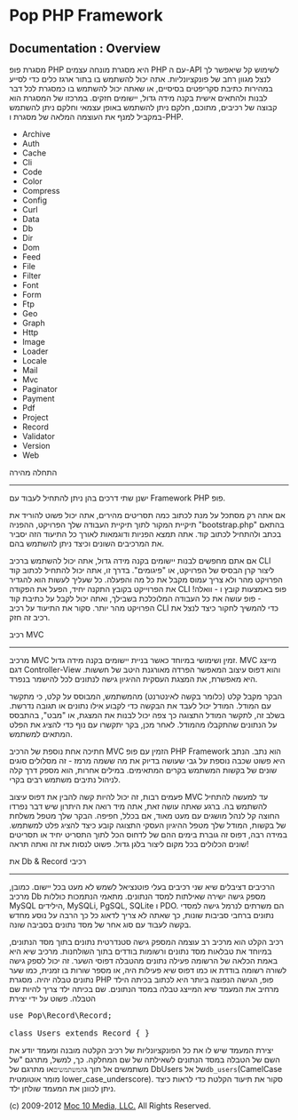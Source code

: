 Pop PHP Framework
=================

Documentation : Overview
------------------------

מסגרת פופ PHP היא מסגרת מונחה עצמים PHP עם ה-API לשימוש קל שיאפשר לך לנצל מגוון רחב של פונקציונליות. אתה יכול להשתמש בו בתור ארגז כלים כדי לסייע במהירות כתיבת סקריפטים בסיסיים, או שאתה יכול להשתמש בו כמסגרת לכל דבר לבנות ולהתאים אישית בקנה מידה גדול, יישומים חזקים. במרכזו של המסגרת הוא קבוצה של רכיבים, מתוכם, חלקם ניתן להשתמש באופן עצמאי וחלקם ניתן להשתמש במקביל למנף את העוצמה המלאה של מסגרת ו-PHP.


* Archive
* Auth
* Cache
* Cli
* Code
* Color
* Compress
* Config
* Curl
* Data
* Db
* Dir
* Dom
* Feed
* File
* Filter
* Font
* Form
* Ftp
* Geo
* Graph
* Http
* Image
* Loader
* Locale
* Mail
* Mvc
* Paginator
* Payment
* Pdf
* Project
* Record
* Validator
* Version
* Web

התחלה מהירה

----------

ישנן שתי דרכים בהן ניתן להתחיל לעבוד עם Framework PHP פופ.


אם אתה רק מסתכל על מנת לכתוב כמה תסריטים מהירים, אתה יכול פשוט להוריד את תיקיית המקור לתוך תיקיית העבודה שלך הפרויקט, ההפניה "bootstrap.php" בהתאם בכתב ולהתחיל לכתוב קוד. אתה תמצא הפניות ודוגמאות לאורך כל התיעוד הזה יסביר את המרכיבים השונים וכיצד ניתן להשתמש בהם.


אם אתם מחפשים לבנות יישומים בקנה מידה גדול, אתה יכול להשתמש ברכיב CLI ליצור קרן הבסיס של הפרויקט, או "פיגומים". בדרך זו, אתה יכול להתחיל לכתוב קוד הפרויקט מהר ולא צריך עמוס מקבל את כל מה והפעלה. כל שעליך לעשות הוא להגדיר את הפרוייקט בקובץ התקנה יחיד, הפעל את הפקודה CLI פופ באמצעות קובץ ו - וואלה! - פופ עושה את כל העבודה המלוכלכת בשבילך, ואתה יכול לקבל על כתיבת קוד הפרויקט מהר יותר. סקור את התיעוד על רכיב CLI כדי להמשיך לחקור כיצד לנצל את רכיב זה חזק.

רכיב MVC

-----------------

מרכיב MVC זמין ושימושי במיוחד כאשר בניית יישומים בקנה מידה גדול. MVC מייצג דגם Controller-View והוא דפוס עיצוב המאפשר הפרדה מאורגנת היטב של חששות. היא מאפשרת, את המצגת העסקית ההיגיון גישה לנתונים לכל להישמר בנפרד.

הבקר מקבל קלט (כלומר בקשה לאינטרנט) מהמשתמש, המבוסס על קלט, כי מתקשר עם המודל. המודל יכול לעבד את הבקשה כדי לקבוע אילו נתונים או תגובה נדרשת. בשלב זה, לתקשר המודל התצוגה כך צפה יכול לבנות את המצגת, או "מבט", בהתבסס על הנתונים שהתקבלו מהמודל. לאחר מכן, בקר יתקשרו עם נוף כדי להציג את הפלט המתאים למשתמש.

חתיכה אחת נוספת של הרכיב MVC הזמין עם פופ PHP Framework הוא נתב. הנתב היא פשוט שכבה נוספת על גבי שעושה בדיוק את מה ששמה מרמז - זה מסלולים סוגים שונים של בקשות המשתמש בקרים המתאימים. במילים אחרות, הוא מספק דרך קלה לניהול נתיבים משתמש רבים בקרי.

פעמים רבות, זה יכול להיות קשה להבין את דפוס עיצוב MVC עד למעשה להתחיל להשתמש בה. ברגע שאתה עושה זאת, אתה מיד רואה את היתרון שיש דבר נפרדו החוצה קל לנהל מושגים עם מעט מאוד, אם בכלל, חפיפה. הבקר שלך מטפל משלחת של בקשות, המודל שלך מטפל ההיגיון העסקי התצוגה קובע כיצד להציג פלט למשתמש. במידה רבה, דפוס זה גוברת בימים ההם של לדחוס הכל לתוך התסריט יחיד או תסריטים שונים הכלולים בכל מקום ליצור בלגן גדול. פשוט לנסות את זה ואתה תראה!


את Db & Record רכיבי

--------------------------

הרכיבים דציבלים שיא שני רכיבים בעלי פוטנציאל לשמש לא מעט בכל יישום. כמובן, מרכיב Db מספק גישה ישירה שאילתות למסד הנתונים. מתאמי הנתמכות כוללות MySQL הילידים, MySQLi, PgSQL, SQLite ו PDO. הם משרתים לנרמל גישה למסדי נתונים ברחבי סביבות שונות, כך שאתה לא צריך לדאוג כל כך הרבה על נוסע מחדש בקשה לעבוד עם סוג אחר של מסד נתונים בסביבה שונה.


רכיב הקלט הוא מרכיב רב עוצמה המספק גישה סטנדרטית נתונים בתוך מסד הנתונים, במיוחד את טבלאות מסד נתונים ורשומות בודדים בתוך השולחנות. מרכיב שיא היא באמת הכלאה של הרשומה פעילה נתונים מהטבלה דפוסי השער. זה יכול לספק גישה לשורה רשומה בודדת או כמו דפוס שיא פעילות היה, או מספר שורות בו זמנית, כמו שער נתונים טבלה יהיה. מסגרת PHP פופ, הגישה הנפוצה ביותר היא לכתוב בכיתה הילד מרחיב את המעמד שיא המייצג טבלה במסד הנתונים. שם בכיתה ילד צריך להיות שם הטבלה. פשוט על ידי יצירת


<pre>
use Pop\Record\Record;

class Users extends Record { }
</pre>

יצירת המעמד שיש לו את כל הפונקציונליות של רכיב הקלטה מובנה ומעמד יודע את השם של הטבלה במסד הנתונים לשאילתה של שם המחלקה. כך, למשל, מתרגם "של משתמשים אל תוך ג` המשתמשים `או מתרגם של DbUsers של אל` db_users `(CamelCase מומר אוטומטית lower_case_underscore). סקור את תיעוד הקלטת כדי לראות כיצד ניתן לכוונן את המעמד שולחן ילד.

(c) 2009-2012 [Moc 10 Media, LLC.](http://www.moc10media.com) All Rights Reserved.
